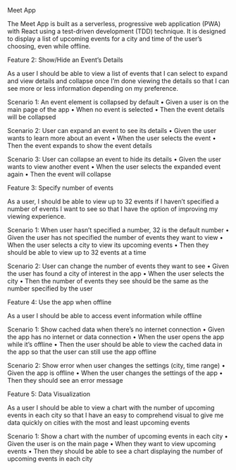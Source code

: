 Meet App

The Meet App is built as a serverless, progressive web application (PWA) with React using a test-driven development (TDD) technique. It is designed to display a list of upcoming events for a city and time of the user’s choosing, even while offline. 

Feature 2: Show/Hide an Event’s Details

As a user I should be able to view a list of events that I can select to expand and view details and collapse once I’m done viewing the details so that I can see more or less information depending on my preference.

Scenario 1: An event element is collapsed by default
•	Given a user is on the main page of the app
•	When no event is selected
•	Then the event details will be collapsed 

Scenario 2: User can expand an event to see its details 
•	Given the user wants to learn more about an event
•	When the user selects the event
•	Then the event expands to show the event details

Scenario 3: User can collapse an event to hide its details
•	Given the user wants to view another event
•	When the user selects the expanded event again
•	Then the event will collapse

Feature 3: Specify number of events

As a user, I should be able to view up to 32 events if I haven’t specified a number of events I want to see so that I have the option of improving my viewing experience.  

Scenario 1: When user hasn’t specified a number, 32 is the default number
•	Given the user has not specified the number of events they want to view
•	When the user selects a city to view its upcoming events
•	Then they should be able to view up to 32 events at a time

Scenario 2:  User can change the number of events they want to see
•	Given the user has found a city of interest in the app 
•	When the user selects the city
•	Then the number of events they see should be the same as the number specified by the user

Feature 4: Use the app when offline

As a user I should be able to access event information while offline

Scenario 1: Show cached data when there’s no internet connection
•	Given the app has no internet or data connection
•	When the user opens the app while it’s offline 
•	Then the user should be able to view the cached data in the app so that the user can still use the app offline

Scenario 2: Show error when user changes the settings (city, time range)
•	Given the app is offline 
•	When the user changes the settings of the app 
•	Then they should see an error message 

Feature 5: Data Visualization

As a user I should be able to view a chart with the number of upcoming events in each city so that I have an easy to comprehend visual to give me data quickly on cities with the most and least upcoming events

Scenario 1: Show a chart with the number of upcoming events in each city
•	Given the user is on the main page 
•	When they want to view upcoming events
•	Then they should be able to see a chart displaying the number of upcoming events in each city





